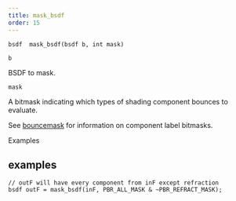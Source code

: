 ```yaml
---
title: mask_bsdf
order: 15
---
```

`bsdf  mask_bsdf(bsdf b, int mask)`

`b`

BSDF to mask.

`mask`

A bitmask indicating which types of shading component bounces to evaluate.

See [bouncemask](/en/houdini-vex/shading-and-rendering/bouncemask) for information on component label bitmasks.

Examples

## examples

```vex
// outF will have every component from inF except refraction
bsdf outF = mask_bsdf(inF, PBR_ALL_MASK & ~PBR_REFRACT_MASK);

```
